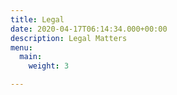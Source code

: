 ```yaml
---
title: Legal
date: 2020-04-17T06:14:34.000+00:00
description: Legal Matters
menu:
  main:
    weight: 3

---
```

